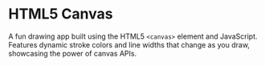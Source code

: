 # HTML5 Canvas

A fun drawing app built using the HTML5 `<canvas>` element and JavaScript.  
Features dynamic stroke colors and line widths that change as you draw, showcasing the power of canvas APIs.
